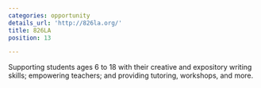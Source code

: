 ```yaml
---
categories: opportunity
details_url: 'http://826la.org/'
title: 826LA
position: 13

---
```


Supporting students ages 6 to 18 with their creative and expository writing skills; empowering teachers; and providing tutoring, workshops, and more.
